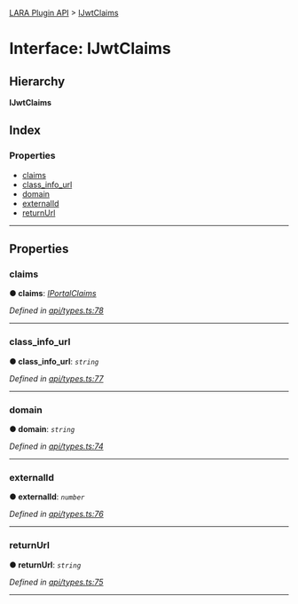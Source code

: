 [LARA Plugin API](../README.md) > [IJwtClaims](../interfaces/ijwtclaims.md)

# Interface: IJwtClaims

## Hierarchy

**IJwtClaims**

## Index

### Properties

* [claims](ijwtclaims.md#claims)
* [class_info_url](ijwtclaims.md#class_info_url)
* [domain](ijwtclaims.md#domain)
* [externalId](ijwtclaims.md#externalid)
* [returnUrl](ijwtclaims.md#returnurl)

---

## Properties

<a id="claims"></a>

###  claims

**● claims**: *[IPortalClaims](iportalclaims.md)*

*Defined in [api/types.ts:78](https://github.com/concord-consortium/lara/blob/c535a346/lara-plugin-api/src/api/types.ts#L78)*

___
<a id="class_info_url"></a>

###  class_info_url

**● class_info_url**: *`string`*

*Defined in [api/types.ts:77](https://github.com/concord-consortium/lara/blob/c535a346/lara-plugin-api/src/api/types.ts#L77)*

___
<a id="domain"></a>

###  domain

**● domain**: *`string`*

*Defined in [api/types.ts:74](https://github.com/concord-consortium/lara/blob/c535a346/lara-plugin-api/src/api/types.ts#L74)*

___
<a id="externalid"></a>

###  externalId

**● externalId**: *`number`*

*Defined in [api/types.ts:76](https://github.com/concord-consortium/lara/blob/c535a346/lara-plugin-api/src/api/types.ts#L76)*

___
<a id="returnurl"></a>

###  returnUrl

**● returnUrl**: *`string`*

*Defined in [api/types.ts:75](https://github.com/concord-consortium/lara/blob/c535a346/lara-plugin-api/src/api/types.ts#L75)*

___

